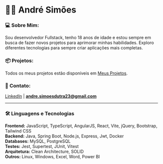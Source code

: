 # 👨‍💻 André Simões

### 💻 **Sobre Mim:**
Sou desenvolvedor Fullstack, tenho 18 anos de idade e estou sempre em busca de fazer novos projetos para aprimorar minhas habilidades. Exploro diferentes tecnologias para sempre criar aplicações mais completas.

### 📦 **Projetos:**
Todos os meus projetos estão disponíveis em [Meus Projetos](https://github.com/euandresimoes?tab=repositories).

### 📩 **Contato:**
[LinkedIn](https://www.linkedin.com/in/euandresimoes/) | **[andre.simoesdutra23@gmail.com](mailto:andre.simoesdutra23@gmail.com)**

---

### 🛠️ Linguagens e Tecnologias

**Frontend:** JavaScript, TypeScript, AngularJS, React, Vite, jQuery, Bootstrap, Tailwind CSS
<br>
**Backend:** Java, Spring Boot, Node.js, Express, Jwt, Docker
<br>
**Databases:** MySQL, PostgreSQL
<br>
**Testes:** Jest, Supertest, JUnit, Vitest
<br>
**Arquitetura:** Clean Architecture, SOLID
<br>
**Outros:** Linux, Windows, Excel, Word, Power BI
